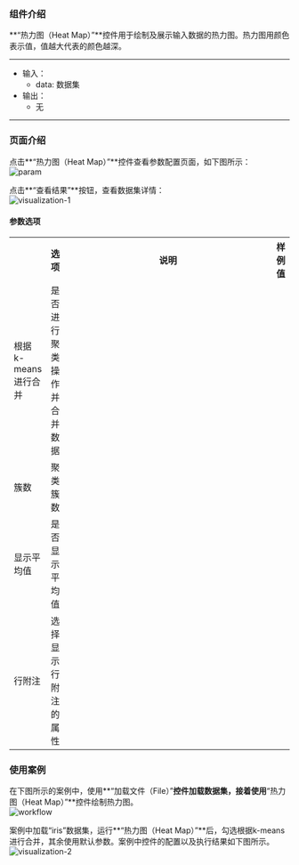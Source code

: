 ### 组件介绍
**“热力图（Heat Map）”**控件用于绘制及展示输入数据的热力图。热力图用颜色表示值，值越大代表的颜色越深。
<hr/>

- 输入：
  - data: 数据集
- 输出：
  - 无

<hr/>


### 页面介绍
点击**“热力图（Heat Map）”**控件查看参数配置页面，如下图所示：  
![param](/img/aistudio/model/heat-map/param.png)

点击**“查看结果”**按钮，查看数据集详情：  
![visualization-1](/img/aistudio/model/heat-map/visualization-1.png)

#### 参数选项
<table>
  <tr>
    <th></th>
    <th>选项</th>
    <th width="650">说明</th>
    <th>样例值</th>
  </tr>
  <tr>
      <td>根据k-means进行合并</td> 
      <td>
      是否进行聚类操作并合并数据
      </td> 
      <td></td>
  </tr>
  <tr>
      <td>簇数</td> 
      <td>
      聚类簇数
      </td> 
      <td></td>
  </tr>
  <tr>
      <td>显示平均值</td> 
      <td>
      是否显示平均值
      </td> 
      <td></td>
  </tr>
  <tr>
      <td>行附注</td> 
      <td>
      选择显示行附注的属性
      </td> 
      <td></td>
  </tr>
</table>

### 使用案例
在下图所示的案例中，使用**“加载文件（File）”**控件加载数据集，接着使用**“热力图（Heat Map）”**控件绘制热力图。  
![workflow](/img/aistudio/model/heat-map/workflow.png)

案例中加载“iris”数据集，运行**“热力图（Heat Map）”**后，勾选根据k-means进行合并，其余使用默认参数。案例中控件的配置以及执行结果如下图所示。
![visualization-2](/img/aistudio/model/heat-map/visualization-2.png)